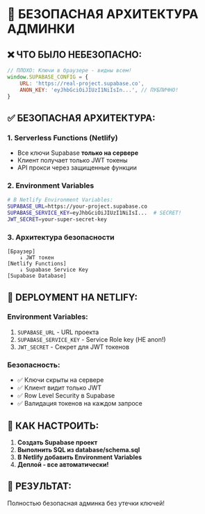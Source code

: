# 🔐 БЕЗОПАСНАЯ АРХИТЕКТУРА АДМИНКИ

## ❌ ЧТО БЫЛО НЕБЕЗОПАСНО:

```javascript
// ПЛОХО: Ключи в браузере - видны всем!
window.SUPABASE_CONFIG = {
	URL: 'https://real-project.supabase.co',
	ANON_KEY: 'eyJhbGciOiJIUzI1NiIsIn...', // ПУБЛИЧНО!
}
```

## ✅ БЕЗОПАСНАЯ АРХИТЕКТУРА:

### 1. Serverless Functions (Netlify)

- Все ключи Supabase **только на сервере**
- Клиент получает только JWT токены
- API прокси через защищенные функции

### 2. Environment Variables

```bash
# В Netlify Environment Variables:
SUPABASE_URL=https://your-project.supabase.co
SUPABASE_SERVICE_KEY=eyJhbGciOiJIUzI1NiIsI...  # SECRET!
JWT_SECRET=your-super-secret-key
```

### 3. Архитектура безопасности

```
[Браузер]
    ↓ JWT токен
[Netlify Functions]
    ↓ Supabase Service Key
[Supabase Database]
```

## 🚀 DEPLOYMENT НА NETLIFY:

### Environment Variables:

1. `SUPABASE_URL` - URL проекта
2. `SUPABASE_SERVICE_KEY` - Service Role key (НЕ anon!)
3. `JWT_SECRET` - Секрет для JWT токенов

### Безопасность:

- ✅ Ключи скрыты на сервере
- ✅ Клиент видит только JWT
- ✅ Row Level Security в Supabase
- ✅ Валидация токенов на каждом запросе

## 📝 КАК НАСТРОИТЬ:

1. **Создать Supabase проект**
2. **Выполнить SQL из database/schema.sql**
3. **В Netlify добавить Environment Variables**
4. **Деплой - все автоматически!**

## 🎯 РЕЗУЛЬТАТ:

Полностью безопасная админка без утечки ключей!
